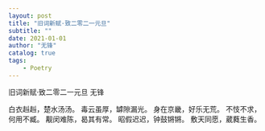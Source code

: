```yaml
---
layout: post
title: "旧词新赋·致二零二一元旦"
subtitle: ""
date: 2021-01-01
author: "无锋"
catalog: true
tags: 
    - Poetry
---
```

旧词新赋·致二零二一元旦
无锋

白衣赳赳，楚水汤汤。
毒云虽厚，罅隙漏光。
身在京畿，好乐无荒。
不忮不求，何用不臧。
觏闵难陈，曷其有常。
昭假迟迟，钟鼓锵锵。
敷天同愿，葳蕤生香。